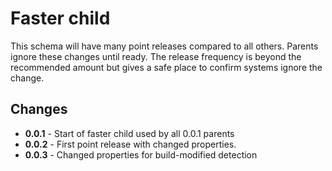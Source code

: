 # Faster child

This schema will have many point releases compared to all
others. Parents ignore these changes until ready. The
release frequency is beyond the recommended amount but
gives a safe place to confirm systems ignore the change.

## Changes

* **0.0.1** - Start of faster child used by all 0.0.1 parents
* **0.0.2** - First point release with changed properties.
* **0.0.3** - Changed properties for build-modified detection
